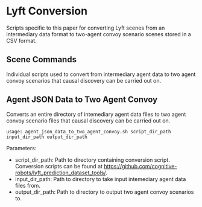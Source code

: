 # Lyft Conversion
Scripts specific to this paper for converting Lyft scenes from an intermediary data format to two-agent convoy scenario scenes stored in a CSV format.

## Scene Commands
Individual scripts used to convert from intermediary agent data to two agent convoy scenarios that causal discovery can be carried out on.

## Agent JSON Data to Two Agent Convoy
Converts an entire directory of intemediary agent data files to two agent convoy scenario files that causal discovery can be carried out on.

    usage: agent_json_data_to_two_agent_convoy.sh script_dir_path input_dir_path output_dir_path
  
Parameters:
* script_dir_path: Path to directory containing conversion script. Conversion scripts can be found at https://github.com/cognitive-robots/lyft_prediction_dataset_tools/.
* input_dir_path: Path to directory to take input intemediary agent data files from.
* output_dir_path: Path to directory to output two agent convoy scenarios to.
